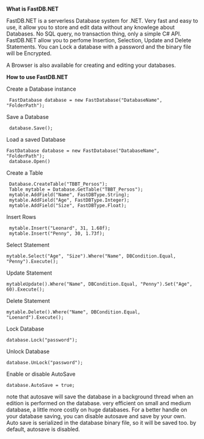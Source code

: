 **What is FastDB.NET**

FastDB.NET is a serverless Database system for .NET.
Very fast and easy to use, it allow you to store and edit data without any knowlege about Databases.
No SQL query, no transaction thing, only a simple C# API.
FastDB.NET allow you to perfome Insertion, Selection, Update and Delete Statements.
You can Lock a database with a password and the binary file will be Encrypted.

A Browser is also available for creating and editing your databases.

**How to use FastDB.NET**

Create a Database instance
```
 FastDatabase database = new FastDatabase("DatabaseName", "FolderPath");
```
Save a Database
```
 database.Save();
```
Load a saved Database
```
FastDatabase database = new FastDatabase("DatabaseName", "FolderPath");
 database.Open()
```
Create a Table
```
 Database.CreateTable("TBBT_Persos");
 Table mytable = Database.GetTable("TBBT_Persos");
 mytable.AddField("Name", FastDBType.String);
 mytable.AddField("Age", FastDBType.Integer);
 mytable.AddField("Size", FastDBType.Float);
```
Insert Rows
```
 mytable.Insert("Leonard", 31, 1.68f);
 mytable.Insert("Penny", 30, 1.73f);
```
Select Statement
```
mytable.Select("Age", "Size").Where("Name", DBCondition.Equal, "Penny").Execute();
```
Update Statement
```
mytableUpdate().Where("Name", DBCondition.Equal, "Penny").Set("Age", 60).Execute();
```
Delete Statement
```
mytable.Delete().Where("Name", DBCondition.Equal, "Loenard").Execute();
```
Lock Database
```
database.Lock("password");
```
Unlock Database
```
database.UnLock("password");
```
Enable or disable AutoSave
```
database.AutoSave = true;
```
note that autosave will save the database in a background thread when an edition is performed on the database. 
very efficient on small and medium database, a little more costly on huge databases.
For a better handle on your database saving, you can disable autosave and save by your own.
Auto save is serialized in the database binary file, so it will be saved too.
by default, autosave is disabled.